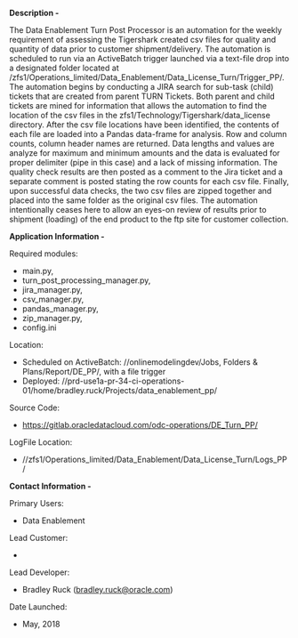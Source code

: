 **Description -**

The Data Enablement Turn Post Processor is an automation for the weekly requirement of assessing the Tigershark
created csv files for quality and quantity of data prior to customer shipment/delivery.
The automation is scheduled to run via an ActiveBatch trigger launched via a text-file drop into a designated folder
located at /zfs1/Operations_limited/Data_Enablement/Data_License_Turn/Trigger_PP/.
The automation begins by conducting a JIRA search for sub-task (child) tickets that are created from parent TURN
Tickets. Both parent and child tickets are mined for information that allows the automation to find the location of
the csv files in the zfs1/Technology/Tigershark/data_license directory. After the csv file locations have been
identified, the contents of each file are loaded into a Pandas data-frame for analysis.  Row and column counts, column
header names are returned. Data lengths and values are analyze for maximum and minimum amounts and the data is evaluated
for proper delimiter (pipe in this case) and a lack of missing information. The quality check results are then posted as
a comment to the Jira ticket and a separate comment is posted stating the row counts for each csv file.  Finally, upon
successful data checks, the two csv files are zipped together and placed into the same folder as the original csv
files. The automation intentionally ceases here to allow an eyes-on review of results prior to shipment (loading)
of the end product to the ftp site for customer collection.

**Application Information -**

Required modules: <ul>
                  <li>main.py,
                  <li>turn_post_processing_manager.py,
                  <li>jira_manager.py,
                  <li>csv_manager.py,
                  <li>pandas_manager.py,
                  <li>zip_manager.py,
                  <li>config.ini
                  </ul>

Location:         <ul>
                  <li>Scheduled on ActiveBatch: //onlinemodelingdev/Jobs, Folders & Plans/Report/DE_PP/, with a file trigger
                  <li>Deployed:  //prd-use1a-pr-34-ci-operations-01/home/bradley.ruck/Projects/data_enablement_pp/
                  </ul>

Source Code:      <ul>
                  <li>https://gitlab.oracledatacloud.com/odc-operations/DE_Turn_PP/
                  </ul>

LogFile Location: <ul>
                  <li>//zfs1/Operations_limited/Data_Enablement/Data_License_Turn/Logs_PP/
                  </ul>

**Contact Information -**

Primary Users:    <ul>
                  <li>Data Enablement
                  </ul>

Lead Customer:    <ul>
                  <li>
                  </ul>

Lead Developer:   <ul>
                  <li>Bradley Ruck (bradley.ruck@oracle.com)
                  </ul>

Date Launched:    <ul>
                  <li>May, 2018
                  </ul>
